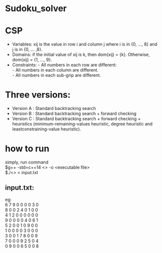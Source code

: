 # Sudoku_solver

# CSP
- Variables: xij is the value in row i and column j where i is in {0, …, 8} and j is in {0, … ,8}.<br>
- Domains: if the initial value of xij is k, then dom(xij) = {k}. Otherwise, dom(xij) = {1, …, 9}.<br>
- Constraints: - All numbers in each row are different:<br>
			 - All numbers in each column are different.<br>
			 - All numbers in each sub-grip are different.<br>

# Three versions:
- Version A : Standard backtracking search <br>
- Version B : Standard backtracking search + forward checking <br>
- Version C : Standard backtracking search + forward checking + heuristics
(minimum-remaining-values heuristic, degree heuristic and leastconstraining-value
heuristic). <br>

# how to run
simply, run command <br>
$g++ -std=c++14 <<cpp file>> -o <<executable file>executable file> <br>
$./<<executable file>> < input.txt <br>

## input.txt:
eg: <br>
6 7 9 0 0 0 0 3 0 <br>
8 0 0 2 4 0 1 0 0 <br>
4 1 2 0 0 0 0 0 0 <br>
9 0 0 0 0 4 0 6 1 <br>
5 2 0 0 1 0 9 0 0 <br>
1 0 0 0 0 3 0 0 0 <br>
3 0 0 1 7 8 0 0 9 <br>
7 0 0 0 9 2 5 0 4 <br>
0 9 0 0 6 5 0 0 8 <br>
